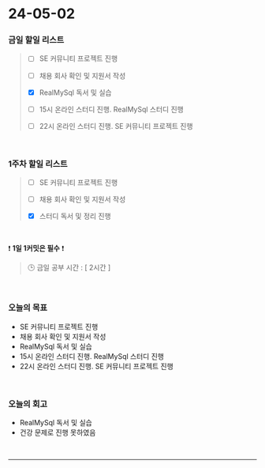# 24-05-02
### 금일 할일 리스트
> - [ ]  SE 커뮤니티 프로젝트 진행
>
> - [ ]  채용 회사 확인 및 지원서 작성
>
> - [x]  RealMySql 독서 및 실습
>
> - [ ]  15시 온라인 스터디 진행. RealMySql 스터디 진행
>
> - [ ]  22시 온라인 스터디 진행. SE 커뮤니티 프로젝트 진행

<br/>

### 1주차 할일 리스트  
> - [ ]  SE 커뮤니티 프로젝트 진행
>
> - [ ]  채용 회사 확인 및 지원서 작성
>
> - [x]  스터디 독서 및 정리 진행

<br/>

❗ **1일 1커밋은 필수** ❗
> 🕒 금일 공부 시간 : [ 2시간 ]

<br/>

### 오늘의 목표
- SE 커뮤니티 프로젝트 진행
- 채용 회사 확인 및 지원서 작성
- RealMySql 독서 및 실습
- 15시 온라인 스터디 진행. RealMySql 스터디 진행
- 22시 온라인 스터디 진행. SE 커뮤니티 프로젝트 진행


<br>

### 오늘의 회고
- RealMySql 독서 및 실습
- 건강 문제로 진행 못하였음


<br/>

------------  
